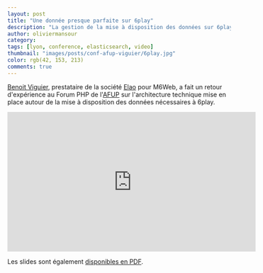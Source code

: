 ```yaml
---
layout: post
title: "Une donnée presque parfaite sur 6play"
description: "La gestion de la mise à disposition des données sur 6play"
author: oliviermansour 
category:
tags: [lyon, conference, elasticsearch, video]
thumbnail: "images/posts/conf-afup-viguier/6play.jpg"
color: rgb(42, 153, 213)
comments: true
---
```


[Benoit Viguier](https://twitter.com/b_viguier), prestataire de la société [Elao](https://www.elao.com) pour M6Web, a fait un retour d'expérience au Forum PHP de l'[AFUP](https://www.afup.org) sur l'architecture technique mise en place autour de la mise à  disposition des données nécessaires à 6play.

<iframe width="560" height="315" src="https://www.youtube.com/embed/kSlYXpezjIQ" frameborder="0" allowfullscreen></iframe>

Les slides sont également [disponibles en PDF](https://b-viguier.github.io/downloads/talks/ForumPhp-Une-Donne%CC%81e-Presque-Parfaite.pdf).
